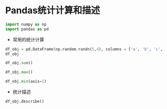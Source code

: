 
# Pandas统计计算和描述


```python
import numpy as np
import pandas as pd
```

* 常用的统计计算


```python
df_obj = pd.DataFrame(np.random.randn(5,4), columns = ['a', 'b', 'c', 'd'])
df_obj
```


```python
df_obj.sum()
```


```python
df_obj.max()
```


```python
df_obj.min(axis=1)
```

* 统计描述


```python
df_obj.describe()
```
